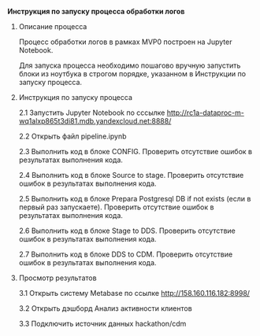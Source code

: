 **Инструкция по запуску процесса обработки логов**

1. Описание процесса

    Процесс обработки логов в рамках MVP0 построен на Jupyter Notebook.

    Для запуска процесса необходимо пошагово вручную запустить блоки из ноутбука в строгом порядке, указанном в Инструкции по запуску процесса.


2. Инструкция по запуску процесса

    2.1 Запустить Jupyter Notebook по сссылке http://rc1a-dataproc-m-wq1alxp865t3di81.mdb.yandexcloud.net:8888/

    2.2 Открыть файл pipeline.ipynb

    2.3 Выполнить код в блоке CONFIG. Проверить отсутствие ошибок в результатах выполнения кода.

    2.4 Выполнить код в блоке Source to stage. Проверить отсутствие ошибок в результатах выполнения кода.

    2.5 Выполнить код в блоке Prepara Postgresql DB if not exists (если в первый раз запускаете). Проверить отсутствие ошибок в результатах выполнения кода.

    2.6 Выполнить код в блоке Stage to DDS. Проверить отсутствие ошибок в результатах выполнения кода.

    2.7 Выполнить код в блоке DDS to CDM. Проверить отсутствие ошибок в результатах выполнения кода.

3. Просмотр результатов 

    3.1 Открыть систему Metabase по ссылке http://158.160.116.182:8998/

    3.2 Открыть дэшборд Анализ активности клиентов

    3.3 Подключить источник данных hackathon/cdm
